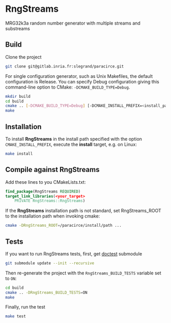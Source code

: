 # RngStreams
MRG32k3a random number generator with multiple streams and substreams

## Build

Clone the project
``` sh
git clone git@gitlab.inria.fr:slegrand/paracirce.git
```


For single configuration generator, such as Unix Makefiles, the default configuration is Release.
You can specify Debug configuration giving this command-line option to CMake: ``-DCMAKE_BUILD_TYPE=Debug``.

``` sh
mkdir build
cd build
cmake .. [-DCMAKE_BUILD_TYPE=Debug] [-DCMAKE_INSTALL_PREFIX=<install_path>]
make
```

## Installation

To install **RngStreams** in the install path specified with the option ``CMAKE_INSTALL_PREFIX``, execute the **install** target, e.g. on Linux:

``` sh
make install
```

## Compile against **RngStreams**

Add these lines to you CMakeLists.txt:

``` cmake
find_package(RngStreams REQUIRED)
target_link_libraries(<your_target>
    PRIVATE RngStreams::RngStreams)
```

If the **RngStreams** installation path is not standard, set RngStreams_ROOT to the installation
path when invoking cmake:

``` bash
cmake -DRngStreams_ROOT=/paracirce/install/path ...
```

## Tests

If you want to run RngStreams tests, first, get [doctest](https://github.com/onqtam/doctest) submodule
``` sh
git submodule update --init --recursive
```

Then re-generate the project with the ``RngStreams_BUILD_TESTS`` variable set to ``ON``:

``` sh
cd build
cmake .. -DRngStreams_BUILD_TESTS=ON
make
```

Finally, run the test
``` sh
make test
```
